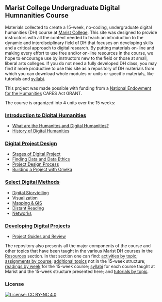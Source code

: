 ## Marist College Undergraduate Digital Humnanities Course

Materials collected to create a 15-week, no-coding, undergraduate digital humanities (DH) course at [Marist College](https://www.marist.edu/). This site was designed to provide instructors with all the content needed to teach an introduction to the dynamic and interdisciplinary field of DH that focuses on developing skills and a critical approach to digital research. By putting materials on-line and making every effort to use free and/or on-line resources in the course, we hope to encourage use by instructors new to the field or those at small, liberal arts colleges.  If you do not need a fully developed DH class, you may find it more productive to use this site as a repository of DH materials from which you can download whole modules or units or specific materials, like tutorials and [syllabi](https://github.com/marist-asc/dhcourse/tree/master/resources/syllabi).

This project was made possible with funding from a [National Endowment for the Humanities](https://www.neh.gov/) CARES Act GRANT.


The course is organized into 4 units over the 15 weeks:

### [Introduction to Digital Humanities](https://github.com/marist-asc/dhcourse/tree/master/introduction_to_digital_humanities)
- [What are the Humanites and Digital Humanities?](https://github.com/marist-asc/dhcourse/blob/master/introduction_to_digital_humanities/week1_humanities_and_dh)
- [History of Digital Humanities](https://github.com/marist-asc/dhcourse/blob/master/introduction_to_digital_humanities/week2_history_and_critique_of_dh)

### [Digital Project Design](https://github.com/marist-asc/dhcourse/blob/master/digital_project_design)
- [Stages of Digital Project](https://github.com/marist-asc/dhcourse/blob/master/digital_project_design/week3_stages_of_dh_projects)
- [Finding Data and Data Ethics](https://github.com/marist-asc/dhcourse/blob/master/digital_project_design/week4-5_finding_data_and_ethics)
- [Project Design Process](https://github.com/marist-asc/dhcourse/blob/master/digital_project_design/week6_project_design_process)
- [Building a Project with Omeka](https://github.com/marist-asc/dhcourse/blob/master/digital_project_design/week7_building_project_with_omeka)

### [Select Digital Methods](https://github.com/marist-asc/dhcourse/blob/master/select_digital_methods)
- [Digital Storytelling](https://github.com/marist-asc/dhcourse/blob/master/select_digital_methods/week8_digital_storytelling)
- [Visualization](https://github.com/marist-asc/dhcourse/blob/master/select_digital_methods/week9_visualization)
- [Mapping & GIS](https://github.com/marist-asc/dhcourse/blob/master/select_digital_methods/week10_mapping_and_gis)
- [Distant Reading](https://github.com/marist-asc/dhcourse/blob/master/select_digital_methods/week11-12_distant_reading)
- [Networks](https://github.com/marist-asc/dhcourse/blob/master/select_digital_methods/week13_networks)

### [Developing Digital Projects](https://github.com/marist-asc/dhcourse/blob/master/developing_digital_projects)
- [Project Guides and Review](https://github.com/marist-asc/dhcourse/tree/master/developing_digital_projects/week14-15project_guide_and_review)

The repository also presents all the major components of the course and other topics that have been taught in the various Marist DH courses in the [Resources](https://github.com/marist-asc/dhcourse/blob/master/resources) section. In that section one can find: [activities by topic](https://github.com/marist-asc/dhcourse/blob/master/resources/activities); [assignments by course](https://github.com/marist-asc/dhcourse/tree/master/resources/assignments); [additional topics](https://github.com/marist-asc/dhcourse/tree/master/resources/additional_topics) not in the 15-week structure; [readings by week](https://github.com/marist-asc/dhcourse/blob/master/resources/readings_by_week.pdf) for the 15-week course; [syllabi](https://github.com/marist-asc/dhcourse/tree/master/resources/syllabi) for each course taught at Marist and the 15-week structure presented here; and [tutorials by topic](https://github.com/marist-asc/dhcourse/tree/master/resources/tutorials).


### License

[![License: CC BY-NC 4.0](https://licensebuttons.net/l/by-nc/4.0/88x31.png)](http://creativecommons.org/licenses/by-nc/4.0/)



